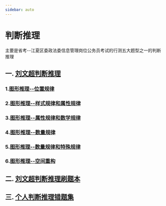 ```yaml
---
sidebar: auto
---
```


# 判断推理

主要是省考--江夏区委政法委信息管理岗位公务员考试的行测五大题型之一的判断推理

## 一.  [刘文超判断推理](https://www.bilibili.com/video/BV12t4115735/?spm_id_from=333.337.search-card.all.click&vd_source=9978ee19b8275eb2dd1ba355f79d4617 "哔哩哔哩教学视频")
### 1.[图形推理--位置规律](/examinationStudy/measurementTest/reasoningJudge/刘文超判断推理/1.图形推理--位置规律.html "图推-位置")

### 2.[图形推理--样式规律和属性规律](/examinationStudy/measurementTest/reasoningJudge/刘文超判断推理/2.图形推理--样式规律和属性规律.html "图推-样式和属性")

### 3.[图形推理--属性规律和数学规律](/examinationStudy/measurementTest/reasoningJudge/刘文超判断推理/3.图形推理--属性规律和数学规律.html "图推-样式和属性")

### 4.[图形推理--数量规律](/examinationStudy/measurementTest/reasoningJudge/刘文超判断推理/4.图形推理--数量规律.html "图推-样式和属性")

### 5.[图形推理--数量规律和特殊规律](/examinationStudy/measurementTest/reasoningJudge/刘文超判断推理/5.图形推理--数量规律和特殊规律.html "图推-样式和属性")

### 6.[图形推理--空间重构](/examinationStudy/measurementTest/reasoningJudge/刘文超判断推理/6.图形推理--空间重构.html "图推-空间重构")


## 二.  [刘文超判断推理刷题本](https://www.bilibili.com/video/BV12t4115735/?spm_id_from=333.337.search-card.all.click&vd_source=9978ee19b8275eb2dd1ba355f79d4617 "哔哩哔哩教学视频")


## 三. [个人判断推理错题集](/examinationStudy/measurementTest/reasoningJudge/个人判断推理错题集/ "判断推理-错题整理")
